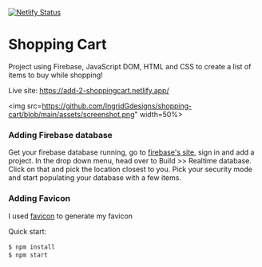 [![Netlify Status](https://api.netlify.com/api/v1/badges/d431eb43-9bcf-4df6-99e3-a4436ff2442e/deploy-status)](https://app.netlify.com/sites/add-2-shoppingcart/deploys)

# Shopping Cart

Project using Firebase, JavaScript DOM, HTML and CSS to create a list of items to buy while shopping! 

Live site: https://add-2-shoppingcart.netlify.app/

<img src=https://github.com/IngridGdesigns/shopping-cart/blob/main/assets/screenshot.png" width=50%>

### Adding Firebase database

Get your firebase database running, go to [firebase's site](https://firebase.google.com/), sign in and add a project. In the drop down menu, head over to Build >> Realtime database. Click on that and pick the location closest to you. Pick your security mode and start populating your database with a few items. 

### Adding Favicon

I used [favicon](https://favicon.io/) to generate my favicon

Quick start:

```
$ npm install
$ npm start
````



